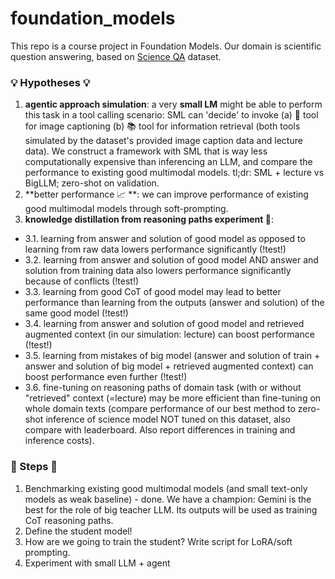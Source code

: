 # foundation_models

This repo is a course project in Foundation Models. Our domain is scientific question answering, based on [Science QA](https://scienceqa.github.io/) dataset. 

### 💡 Hypotheses 💡
1. **agentic approach simulation**: a very **small LM** might be able to perform this task in a tool calling scenario: SML can 'decide' to invoke (a) 🌄 tool for image captioning (b) 📚 tool for information retrieval (both tools simulated by the dataset's provided image caption data and lecture data). We construct a framework with SML that is way less computationally expensive than inferencing an LLM, and compare the performance to existing good multimodal models.
  tl;dr: SML + lecture vs BigLLM; zero-shot on validation. 
2. **better performance 📈 **: we can improve performance of existing good multimodal models through soft-prompting.
3. **knowledge distillation from reasoning paths experiment 🧪**:
   
  * 3.1. learning from answer and solution of good model as opposed to learning from raw data lowers performance significantly (!test!)
  * 3.2. learning from answer and solution of good model AND answer and solution from training data also lowers performance significantly because of conflicts (!test!)
  * 3.3. learning from good CoT of good model may lead to better performance than learning from the outputs (answer and solution) of the same good model (!test!)
  * 3.4. learning from answer and solution of good model and retrieved augmented context (in our simulation: lecture) can boost performance (!test!)
  * 3.5. learning from mistakes of big model (answer and solution of train + answer and solution of big model + retrieved augmented context) can boost performance even further (!test!)
  * 3.6. fine-tuning on reasoning paths of domain task (with or without "retrieved" context (=lecture) may be more efficient than fine-tuning on whole domain texts (compare performance of our best method to zero-shot inference of science model NOT tuned on this dataset, also compare with leaderboard. Also report differences in training and inference costs).


### 👣 Steps 👣
1. Benchmarking existing good multimodal models (and small text-only models as weak baseline) - done.
We have a champion: Gemini is the best for the role of big teacher LLM. Its outputs will be used as training CoT reasoning paths.
2. Define the student model!
3. How are we going to train the student? Write script for LoRA/soft prompting.
4. Experiment with small LLM + agent
